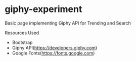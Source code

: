 # giphy-experiment
Basic page implementing Giphy API for Trending and Search

Resources Used
- Bootstrap
- Giphy API(https://developers.giphy.com)
- Google Fonts(https://fonts.google.com)
